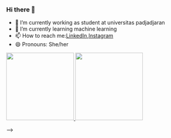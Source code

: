 ### Hi there 👋

* 🔭 I’m currently working as student at universitas padjadjaran
* 🌱 I’m currently learning machine learning
* 📫 How to reach me:[LinkedIn](https://www.linkedin.com/in/shivanads/),[Instagram](https://instagram.com/shiva.nads/)
* 😄 Pronouns: She/her
<p align="left">
<a href="https://github.com/shivandsbr">
  <img height="180em" src="https://github-readme-stats-eight-theta.vercel.app/api?username=shivanadsbr&show_icons=true&theme=algolia&include_all_commits=true&count_private=true"/>
  <img height="180em" src="https://github-readme-stats-eight-theta.vercel.app/api/top-langs/?username=shivanadsbr&layout=compact&langs_count=8&theme=algolia"/>
</a>
</p>
-->
